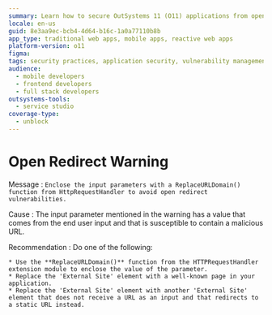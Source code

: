 ```yaml
---
summary: Learn how to secure OutSystems 11 (O11) applications from open redirect vulnerabilities by using the ReplaceURLDomain() function.
locale: en-us
guid: 8e3aa9ec-bcb4-4d64-b16c-1a0a77110b8b
app_type: traditional web apps, mobile apps, reactive web apps
platform-version: o11
figma:
tags: security practices, application security, vulnerability management, web security, httprequesthandler
audience:
  - mobile developers
  - frontend developers
  - full stack developers
outsystems-tools:
  - service studio
coverage-type:
  - unblock
---
```


# Open Redirect Warning

Message
:   `Enclose the input parameters with a ReplaceURLDomain() function from HttpRequestHandler to avoid open redirect vulnerabilities.`

Cause
:   The input parameter mentioned in the warning has a value that comes from the end user input and that is susceptible to contain a malicious URL.

Recommendation
:   Do one of the following:

    * Use the **ReplaceURLDomain()** function from the HTTPRequestHandler extension module to enclose the value of the parameter.
    * Replace the 'External Site' element with a well-known page in your application.
    * Replace the 'External Site' element with another 'External Site' element that does not receive a URL as an input and that redirects to a static URL instead.
  